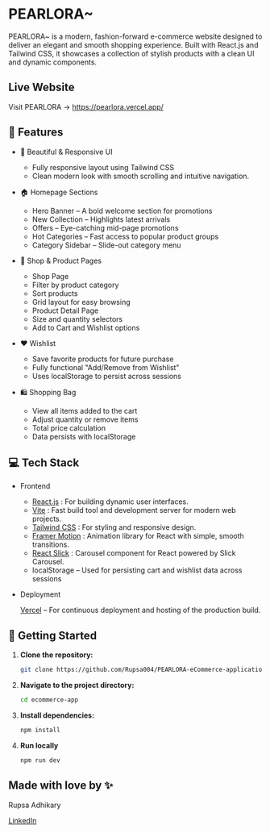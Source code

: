 
#  PEARLORA~

PEARLORA~ is a modern, fashion-forward e-commerce website designed to deliver an elegant and smooth shopping experience. Built with React.js and Tailwind CSS, it showcases a collection of stylish products with a clean UI and dynamic components.


## Live Website

Visit PEARLORA → 
https://pearlora.vercel.app/



## 🌟 Features

- 💫 Beautiful & Responsive UI

     - Fully responsive layout using Tailwind CSS
    - Clean modern look with smooth scrolling and intuitive navigation.

- 🏠 Homepage Sections
    - Hero Banner – A bold welcome section for promotions
    - New Collection – Highlights latest arrivals
    - Offers – Eye-catching mid-page promotions
    - Hot Categories – Fast access to popular product groups
    - Category Sidebar – Slide-out category menu
- 🛒 Shop & Product Pages
    - Shop Page
    - Filter by product category
    - Sort products 
    - Grid layout for easy browsing
    - Product Detail Page
    - Size and quantity selectors
    - Add to Cart and Wishlist options

- ❤️ Wishlist
    - Save favorite products for future purchase
    - Fully functional "Add/Remove from Wishlist"
    - Uses localStorage to persist across sessions
- 🛍️ Shopping Bag
    - View all items added to the cart
    - Adjust quantity or remove items
    - Total price calculation
    - Data persists with localStorage


## 💻 Tech Stack

- Frontend

    - [React.js](https://reactjs.org/) : For building dynamic user interfaces.
    - [Vite](https://vitejs.dev/) : Fast build tool and development server for modern web projects.
    - [Tailwind CSS](https://tailwindcss.com/) : For styling and responsive design.
    - [Framer Motion](https://www.framer.com/motion/) :  Animation library for React with simple, smooth transitions.
    - [React Slick](https://react-slick.neostack.com/) : Carousel component for React powered by Slick Carousel.
    - localStorage – Used for persisting cart and wishlist data across sessions
- Deployment

    [Vercel](https://vercel.com/) – For continuous deployment and hosting of the production build.






## 🚀 Getting Started

1. **Clone the repository:**
    ```bash
    git clone https://github.com/Rupsa004/PEARLORA-eCommerce-application.git
2. **Navigate to the project directory:**
    ```bash
    cd ecommerce-app
3. **Install dependencies:**
    ```bash
    npm install
4. **Run locally**
    ```bash
    npm run dev

## Made with love by ✨

Rupsa Adhikary

[LinkedIn](https://www.linkedin.com/in/rupsa-adhikary-358024286/)
